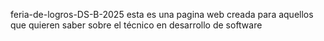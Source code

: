 feria-de-logros-DS-B-2025
esta es una pagina web creada para aquellos que quieren saber sobre el técnico en desarrollo de software
